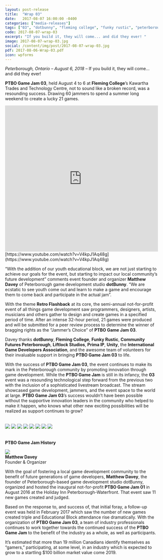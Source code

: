 ```yaml
---
layout: post-release
title:  "Wrap 03"
date:   2017-08-07 16:00:00 -0400
categories: ["media-releases"]
tags: ["03", "dotbunny", "fleming college", "funky rustic", "peterborough cfdc", "liftlock studios", "prima ip", "unity", "igda", "wrap"]
code: 2017-08-07-wrap-03
excerpt: "If you build it, they will come... and did they ever! "
image: 2017-08-07-wrap-03.jpg
social: /content/img/post/2017-08-07-wrap-03.jpg
pdf: 2017-08-06-Wrap-03.pdf
icon: wpforms
---
```

_Peterborough, Ontario – August 6, 2018_ – If you build it, they will come... and did they ever! 
  
**PTBO Game Jam 03**, held August 4 to 6 at **Fleming College**’s Kawartha Trades and Technology Centre, not to sound like a broken record, was a resounding success. Drawing 60 jammers to spend a summer long weekend to create a lucky 21 games.
  
<iframe class="release-video" id="release-video" src="https://www.youtube.com/embed/V4kpJ1Aq48g" frameborder="0" webkitAllowFullScreen mozallowfullscreen allowFullScreen width="100%" height="480"></iframe>
[https://www.youtube.com/watch?v=V4kpJ1Aq48g](https://www.youtube.com/watch?v=V4kpJ1Aq48g)

“With the addition of our youth educational block, we are not just starting to achieve our goals for the event, but starting to impact our local community’s future development” comments event founder and organizer **Matthew Davey** of Peterborough game development studio **dotBunny**. “We are ecstatic to see youth come out and learn to make a game and encourage them to come back and participate in the actual jam”.

With the theme **Retro Flashback** at its core, the semi-annual not-for-profit event of all things game development saw programmers, designers, artists, musicians and others gather to design and create games in a specified period of time. After an intense 32-hour period, 21 games were produced and will be submitted for a peer review process to determine the winner of bragging rights as the “Jammer’s Choice” of **PTBO Game Jam 03**.

Davey thanks **dotBunny**, **Fleming College**, **Funky Rustic**, **Community Futures Peterborough**, **Liftlock Studios**, **Prima IP**, **Unity**, the **International Game Developers Association**, and the awesome team of volunteers for their invaluable support in bringing **PTBO Game Jam 03** to life.

With the success of **PTBO Game Jam 03**, the event continues to make its mark in the Peterborough community by promoting innovation through game development. While the **PTBO Game Jam** is still in its infancy, the **03** event was a resounding technological step forward from the previous two with the inclusion of a sophisticated livestream broadcast. The stream showcased game development, jammers, and the event space to the world at large. **PTBO Game Jam 03**’s success wouldn’t have been possible without the supportive innovation leaders in the community who helped to make it happen, who knows what other new exciting possibilities will be realized as support continues to grow?
<br><br><br>
<a href="http://ptbogamejam.com/files/events/03/PTBOGameJam03-000.png"><img class="release-image" hdpi="true" src="/content/img/event/03/release/000.jpg"></a>
<a href="http://ptbogamejam.com/files/events/03/PTBOGameJam03-001.png"><img class="release-image" hdpi="true" src="/content/img/event/03/release/001.jpg"></a>
<a href="http://ptbogamejam.com/files/events/03/PTBOGameJam03-002.png"><img class="release-image" hdpi="true" src="/content/img/event/03/release/002.jpg"></a>
<a href="http://ptbogamejam.com/files/events/03/PTBOGameJam03-003.png"><img class="release-image" hdpi="true" src="/content/img/event/03/release/003.jpg"></a>
<a href="http://ptbogamejam.com/files/events/03/PTBOGameJam03-004.png"><img class="release-image" hdpi="true" src="/content/img/event/03/release/004.jpg"></a>
<a href="http://ptbogamejam.com/files/events/03/PTBOGameJam03-005.png"><img class="release-image" hdpi="true" src="/content/img/event/03/release/005.jpg"></a>
<a href="http://ptbogamejam.com/files/events/03/PTBOGameJam03-006.png"><img class="release-image" hdpi="true" src="/content/img/event/03/release/006.jpg"></a>
<a href="http://ptbogamejam.com/files/events/03/PTBOGameJam03-007.png"><img class="release-image" hdpi="true" src="/content/img/event/03/release/007.jpg"></a>
<br><br><br>
**PTBO Game Jam History**  

<a href="http://ptbogamejam.com/files/events/03/PTBOGameJam03-MD.png"><img class="release-image" hdpi="true" src="/content/img/event/03/release/MD.jpg"></a>  
**Matthew Davey**   
Founder &amp; Organizer

With the goal of fostering a local game development community to the benefit of future generations of game developers, **Matthew Davey**, the founder of Peterborough-based game development studio dotBunny, organized and hosted the inaugural not-for-profit **PTBO Game Jam 01** in August 2016 at the Holiday Inn Peterborough-Waterfront. That event saw 11 new games created and judged. 
  
Based on the response to, and success of, that initial foray, a follow-up event was held in February 2017 which saw the number of new games created triple and Educational Block attendance rise dramatically. With the organization of **PTBO Game Jam 03**, a team of industry professionals continues to work together towards the continued success of the **PTBO Game Jam** to the benefit of the
industry as a whole, as well as participants.
  
It’s estimated that more than 19 million Canadians identify themselves as “gamers,” participating, at some level, in an industry which is expected to grow to a startling $100 billion market value come 2019.